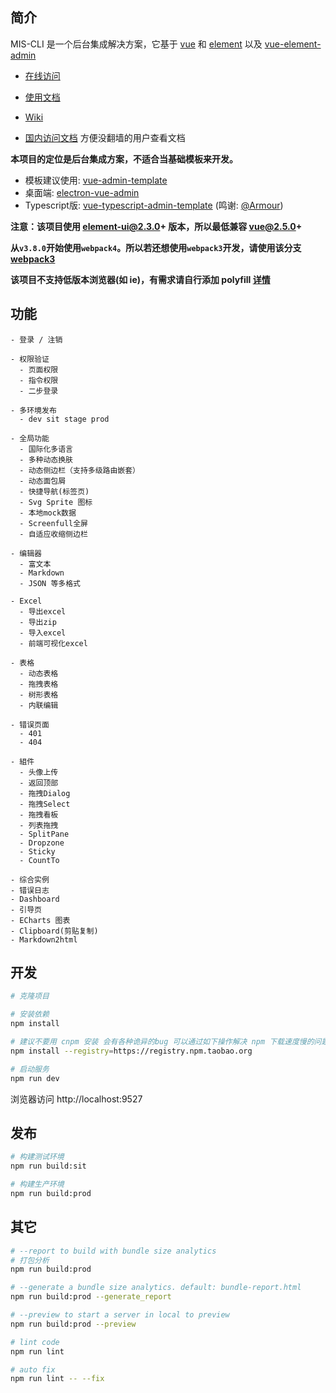 ## 简介

MIS-CLI 是一个后台集成解决方案，它基于 [vue](https://github.com/vuejs/vue) 和 
[element](https://github.com/ElemeFE/element)  以及 [vue-element-admin](http://panjiachen.github.io/vue-element-admin) 

- [在线访问](http://panjiachen.github.io/vue-element-admin)

- [使用文档](https://panjiachen.github.io/vue-element-admin-site/zh/)

- [Wiki](https://github.com/PanJiaChen/vue-element-admin/wiki)

- [国内访问文档](https://panjiachen.gitee.io/vue-element-admin-site/zh/) 方便没翻墙的用户查看文档

**本项目的定位是后台集成方案，不适合当基础模板来开发。**

- 模板建议使用: [vue-admin-template](https://github.com/PanJiaChen/vue-admin-template)
- 桌面端: [electron-vue-admin](https://github.com/PanJiaChen/electron-vue-admin)
- Typescript版: [vue-typescript-admin-template](https://github.com/Armour/vue-typescript-admin-template) (鸣谢: [@Armour](https://github.com/Armour))


**注意：该项目使用 element-ui@2.3.0+ 版本，所以最低兼容 vue@2.5.0+**

**从`v3.8.0`开始使用`webpack4`。所以若还想使用`webpack3`开发，请使用该分支[webpack3](https://github.com/PanJiaChen/vue-element-admin/tree/webpack3)**

**该项目不支持低版本浏览器(如 ie)，有需求请自行添加 polyfill [详情](https://github.com/PanJiaChen/vue-element-admin/wiki#babel-polyfill)**


## 功能

```
- 登录 / 注销

- 权限验证
  - 页面权限
  - 指令权限
  - 二步登录

- 多环境发布
  - dev sit stage prod

- 全局功能
  - 国际化多语言
  - 多种动态换肤
  - 动态侧边栏（支持多级路由嵌套）
  - 动态面包屑
  - 快捷导航(标签页)
  - Svg Sprite 图标
  - 本地mock数据
  - Screenfull全屏
  - 自适应收缩侧边栏

- 编辑器
  - 富文本
  - Markdown
  - JSON 等多格式

- Excel
  - 导出excel
  - 导出zip
  - 导入excel
  - 前端可视化excel

- 表格
  - 动态表格
  - 拖拽表格
  - 树形表格
  - 内联编辑

- 错误页面
  - 401
  - 404

- 組件
  - 头像上传
  - 返回顶部
  - 拖拽Dialog
  - 拖拽Select
  - 拖拽看板
  - 列表拖拽
  - SplitPane
  - Dropzone
  - Sticky
  - CountTo

- 综合实例
- 错误日志
- Dashboard
- 引导页
- ECharts 图表
- Clipboard(剪贴复制)
- Markdown2html
```

## 开发

```bash
# 克隆项目

# 安装依赖
npm install

# 建议不要用 cnpm 安装 会有各种诡异的bug 可以通过如下操作解决 npm 下载速度慢的问题
npm install --registry=https://registry.npm.taobao.org

# 启动服务
npm run dev
```

浏览器访问 http://localhost:9527

## 发布

```bash
# 构建测试环境
npm run build:sit

# 构建生产环境
npm run build:prod
```

## 其它

```bash
# --report to build with bundle size analytics
# 打包分析
npm run build:prod

# --generate a bundle size analytics. default: bundle-report.html
npm run build:prod --generate_report

# --preview to start a server in local to preview
npm run build:prod --preview

# lint code
npm run lint

# auto fix
npm run lint -- --fix
```
